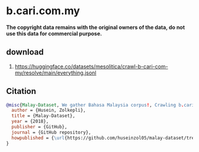 # b.cari.com.my

**The copyright data remains with the original owners of the data, do not use this data for commercial purpose.**

## download

1. https://huggingface.co/datasets/mesolitica/crawl-b-cari-com-my/resolve/main/everything.jsonl

## Citation

```bibtex
@misc{Malay-Dataset, We gather Bahasa Malaysia corpus!, Crawling b.cari.com.my,
  author = {Husein, Zolkepli},
  title = {Malay-Dataset},
  year = {2018},
  publisher = {GitHub},
  journal = {GitHub repository},
  howpublished = {\url{https://github.com/huseinzol05/malay-dataset/tree/master/crawl/b.cari.com.my}}
}
```
